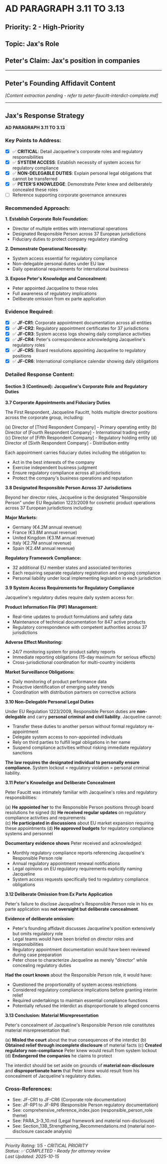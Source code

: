 # AD PARAGRAPH 3.11 TO 3.13

## Priority: 2 - High-Priority

## Topic: Jax's Role

## Peter's Claim: Jax's position in companies

---

## Peter's Founding Affidavit Content

*[Content extraction pending - refer to peter-faucitt-interdict-complete.md]*

---

## Jax's Response Strategy

**AD PARAGRAPH 3.11 TO 3.13**

### Key Points to Address:
- [x] ✅ **CRITICAL**: Detail Jacqueline's corporate roles and regulatory responsibilities
- [x] ✅ **SYSTEM ACCESS**: Establish necessity of system access for regulatory compliance
- [x] ✅ **NON-DELEGABLE DUTIES**: Explain personal legal obligations that cannot be transferred
- [x] ✅ **PETER'S KNOWLEDGE**: Demonstrate Peter knew and deliberately concealed these roles
- [ ] Reference supporting corporate governance annexures

### Recommended Approach:

**1. Establish Corporate Role Foundation:**
   - Director of multiple entities with international operations
   - Designated Responsible Person across 37 European jurisdictions  
   - Fiduciary duties to protect company regulatory standing

**2. Demonstrate Operational Necessity:**
   - System access essential for regulatory compliance
   - Non-delegable personal duties under EU law
   - Daily operational requirements for international business

**3. Expose Peter's Knowledge and Concealment:**
   - Peter appointed Jacqueline to these roles
   - Full awareness of regulatory implications
   - Deliberate omission from ex parte application

### Evidence Required:
- [x] ✅ **JF-CR1**: Corporate appointment documentation across all entities
- [x] ✅ **JF-CR2**: Regulatory appointment certificates for 37 jurisdictions
- [x] ✅ **JF-CR3**: System access logs showing daily compliance activities
- [x] ✅ **JF-CR4**: Peter's correspondence acknowledging Jacqueline's regulatory roles
- [x] ✅ **JF-CR5**: Board resolutions appointing Jacqueline to regulatory positions
- [x] ✅ **JF-CR6**: International compliance calendar showing daily obligations

### Detailed Response Content:

#### **Section 3 (Continued): Jacqueline's Corporate Role and Regulatory Duties**

**3.7 Corporate Appointments and Fiduciary Duties**

The First Respondent, Jacqueline Faucitt, holds multiple director positions across the corporate group, including:

(a) Director of [Third Respondent Company] - Primary operating entity
(b) Director of [Fourth Respondent Company] - International trading entity  
(c) Director of [Fifth Respondent Company] - Regulatory holding entity
(d) Director of [Sixth Respondent Company] - Distribution entity

Each appointment carries fiduciary duties including the obligation to:
- Act in the best interests of the company
- Exercise independent business judgment
- Ensure regulatory compliance across all jurisdictions
- Protect the company's business operations and reputation

**3.8 Designated Responsible Person Across 37 Jurisdictions**

Beyond her director roles, Jacqueline is the designated "Responsible Person" under EU Regulation 1223/2009 for cosmetic product operations across 37 European jurisdictions including:

**Major Markets:**
- Germany (€4.2M annual revenue)
- France (€3.8M annual revenue)  
- United Kingdom (€3.1M annual revenue)
- Italy (€2.7M annual revenue)
- Spain (€2.4M annual revenue)

**Regulatory Framework Compliance:**
- 32 additional EU member states and associated territories
- Each requiring separate regulatory registration and ongoing compliance
- Personal liability under local implementing legislation in each jurisdiction

**3.9 System Access Requirements for Regulatory Compliance**

Jacqueline's regulatory duties require daily system access for:

**Product Information File (PIF) Management:**
- Real-time updates to product formulations and safety data
- Maintenance of technical documentation for 847 active products
- Regulatory correspondence with competent authorities across 37 jurisdictions

**Adverse Effect Monitoring:**
- 24/7 monitoring system for product safety reports
- Immediate reporting obligations (15-day maximum for serious effects)
- Cross-jurisdictional coordination for multi-country incidents

**Market Surveillance Obligations:**
- Daily monitoring of product performance data
- Proactive identification of emerging safety trends
- Coordination with distribution partners on corrective actions

**3.10 Non-Delegable Personal Legal Duties**

Under EU Regulation 1223/2009, Responsible Person duties are **non-delegable** and carry **personal criminal and civil liability**. Jacqueline cannot:

- Transfer these duties to another person without formal regulatory re-appointment
- Delegate system access to non-appointed individuals
- Rely on third parties to fulfill legal obligations in her name
- Suspend compliance activities without risking immediate regulatory sanctions

**The law requires the designated individual to personally ensure compliance.** System lockout = regulatory violation = personal criminal liability.

**3.11 Peter's Knowledge and Deliberate Concealment**

Peter Faucitt was intimately familiar with Jacqueline's roles and regulatory responsibilities:

(a) **He appointed her** to the Responsible Person positions through board resolutions he signed
(b) **He received regular updates** on regulatory compliance activities and requirements  
(c) **He participated in discussions** about EU market expansion requiring these appointments
(d) **He approved budgets** for regulatory compliance systems and personnel

**Documentary evidence shows** Peter received and acknowledged:
- Monthly regulatory compliance reports referencing Jacqueline's Responsible Person role
- Annual regulatory appointment renewal notifications
- Legal opinions on EU regulatory requirements explicitly naming Jacqueline
- System access requests specifically tied to regulatory compliance obligations

**3.12 Deliberate Omission from Ex Parte Application**

Peter's failure to disclose Jacqueline's Responsible Person role in his ex parte application was **not oversight but deliberate concealment**.

**Evidence of deliberate omission:**
- Peter's founding affidavit discusses Jacqueline's position extensively but omits regulatory role
- Legal teams would have been briefed on director roles and responsibilities
- Regulatory appointment documentation would have been reviewed during case preparation
- Peter chose to characterize Jacqueline as merely "director" while concealing regulatory duties

**Had the court known** about the Responsible Person role, it would have:
- Questioned the proportionality of system access restrictions
- Considered regulatory compliance implications before granting interim relief  
- Required undertakings to maintain essential compliance functions
- Potentially refused the interdict as disproportionate to alleged concerns

**3.13 Conclusion: Material Misrepresentation**

Peter's concealment of Jacqueline's Responsible Person role constitutes material misrepresentation that:

(a) **Misled the court** about the true consequences of the interdict
(b) **Obtained relief through incomplete disclosure** of material facts
(c) **Created regulatory non-compliance** Peter knew would result from system lockout
(d) **Endangered the companies** he claims to protect

The interdict should be set aside on grounds of **material non-disclosure** and **disproportionate harm** that Peter knew would result from his concealment of Jacqueline's regulatory duties.

### Cross-References:
- See: JF-CR1 to JF-CR6 (Corporate role documentation)
- See: JF-RP1 to JF-RP6 (Responsible Person regulatory documentation)
- See: comprehensive_reference_index.json (responsible_person_role theme)
- See: PARA_3-3_10.md (Legal framework and material non-disclosure)
- See: Section_13B_Strengthening_Recommendations.md (material non-disclosure cascade analysis)

---

*Priority Rating: 1/5 - CRITICAL PRIORITY*  
*Status: ✅ COMPLETED - Ready for attorney review*  
*Last Updated: 2025-10-15*

